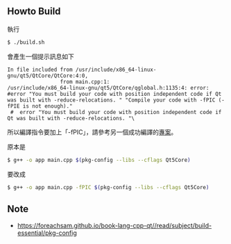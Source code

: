 

## Howto Build

執行

``` sh
$ ./build.sh
```

會產生一個提示訊息如下


```
In file included from /usr/include/x86_64-linux-gnu/qt5/QtCore/QtCore:4:0,
                 from main.cpp:1:
/usr/include/x86_64-linux-gnu/qt5/QtCore/qglobal.h:1135:4: error: #error "You must build your code with position independent code if Qt was built with -reduce-relocations. " "Compile your code with -fPIC (-fPIE is not enough)."
 #  error "You must build your code with position independent code if Qt was built with -reduce-relocations. "\
```

所以編譯指令要加上「-fPIC」，請參考另一個成功編譯的[專案](../demo)。

原本是

``` sh
$ g++ -o app main.cpp $(pkg-config --libs --cflags Qt5Core)
```

要改成

``` sh
$ g++ -o app main.cpp -fPIC $(pkg-config --libs --cflags Qt5Core)
```

## Note

* https://foreachsam.github.io/book-lang-cpp-qt//read/subject/build-essential/pkg-config

